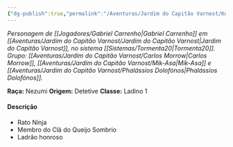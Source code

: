 ```yaml
---
{"dg-publish":true,"permalink":"/Aventuras/Jardim do Capitão Varnost/Kurozumi Rattakage/","noteIcon":"","created":"2025-10-13T17:42:11.096-03:00"}
---
```


*Personagem de [[Jogadores/Gabriel Carrenho\|Gabriel Carrenho]] em [[Aventuras/Jardim do Capitão Varnost/Jardim do Capitão Varnost\|Jardim do Capitão Varnost]], no sistema [[Sistemas/Tormenta20\|Tormenta20]].*
*Grupo: [[Aventuras/Jardim do Capitão Varnost/Carlos Morrow\|Carlos Morrow]], [[Aventuras/Jardim do Capitão Varnost/Mik-Asa\|Mik-Asa]] e [[Aventuras/Jardim do Capitão Varnost/Phalássios Dolofónos\|Phalássios Dolofónos]].*

**Raça:** Nezumi
**Origem:** Detetive
**Classe:** Ladino 1
#### Descrição
- Rato Ninja
- Membro do Clã do Queijo Sombrio
- Ladrão honroso